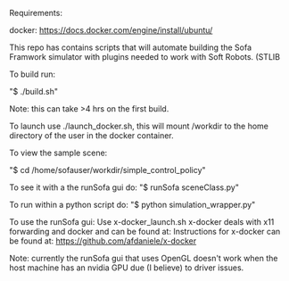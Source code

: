 Requirements:

docker: https://docs.docker.com/engine/install/ubuntu/



This repo has contains scripts that will automate building the Sofa Framwork simulator with plugins needed to work with Soft Robots. (STLIB

To build run: 

"$ ./build.sh" 

Note: this can take >4 hrs on the first build.


To launch use ./launch_docker.sh, this will mount /workdir to the home directory of the user in the docker container.

To view the sample scene:

"$ cd /home/sofauser/workdir/simple_control_policy"

To see it with a the runSofa gui do:
"$ runSofa sceneClass.py"

To run within a python script do:
"$ python simulation_wrapper.py"



To use the runSofa gui:
Use x-docker_launch.sh
x-docker deals with x11 forwarding and docker and can be found at:
Instructions for x-docker can be found at: https://github.com/afdaniele/x-docker

Note: currently the runSofa gui that uses OpenGL doesn't work when the host machine has an nvidia GPU due (I believe) to driver issues.


